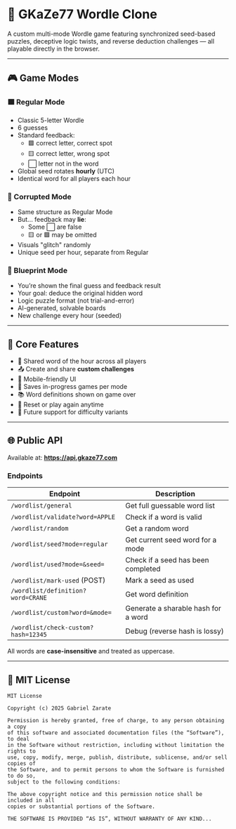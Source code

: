 # 🧠 GKaZe77 Wordle Clone

A custom multi-mode Wordle game featuring synchronized seed-based puzzles, deceptive logic twists, and reverse deduction challenges — all playable directly in the browser.

---

## 🎮 Game Modes

### 🟩 Regular Mode
- Classic 5-letter Wordle
- 6 guesses
- Standard feedback:
  - 🟩 correct letter, correct spot  
  - 🟨 correct letter, wrong spot  
  - ⬜️ letter not in the word  
- Global seed rotates **hourly** (UTC)
- Identical word for all players each hour

### 🧪 Corrupted Mode
- Same structure as Regular Mode
- But... feedback may **lie**:
  - Some ⬜️ are false
  - 🟨 or 🟩 may be omitted
- Visuals "glitch" randomly
- Unique seed per hour, separate from Regular

### 📐 Blueprint Mode
- You’re shown the final guess and feedback result
- Your goal: deduce the original hidden word  
- Logic puzzle format (not trial-and-error)
- AI-generated, solvable boards
- New challenge every hour (seeded)

---

## 🧠 Core Features

- 🎯 Shared word of the hour across all players
- 📤 Create and share **custom challenges**
- 📱 Mobile-friendly UI
- 💾 Saves in-progress games per mode
- 📚 Word definitions shown on game over
- 🔁 Reset or play again anytime
- 🧩 Future support for difficulty variants

---

## 🌐 Public API

Available at: **https://api.gkaze77.com**

### Endpoints

| Endpoint                              | Description                             |
|---------------------------------------|-----------------------------------------|
| `/wordlist/general`                   | Get full guessable word list            |
| `/wordlist/validate?word=APPLE`       | Check if a word is valid                |
| `/wordlist/random`                    | Get a random word                       |
| `/wordlist/seed?mode=regular`         | Get current seed word for a mode        |
| `/wordlist/used?mode=&seed=`          | Check if a seed has been completed      |
| `/wordlist/mark-used` (POST)          | Mark a seed as used                     |
| `/wordlist/definition?word=CRANE`     | Get word definition                     |
| `/wordlist/custom?word=&mode=`        | Generate a sharable hash for a word     |
| `/wordlist/check-custom?hash=12345`   | Debug (reverse hash is lossy)           |

All words are **case-insensitive** and treated as uppercase.

---

## 🔐 MIT License

```text
MIT License

Copyright (c) 2025 Gabriel Zarate

Permission is hereby granted, free of charge, to any person obtaining a copy
of this software and associated documentation files (the “Software”), to deal
in the Software without restriction, including without limitation the rights to
use, copy, modify, merge, publish, distribute, sublicense, and/or sell copies of
the Software, and to permit persons to whom the Software is furnished to do so,
subject to the following conditions:

The above copyright notice and this permission notice shall be included in all
copies or substantial portions of the Software.

THE SOFTWARE IS PROVIDED “AS IS”, WITHOUT WARRANTY OF ANY KIND...
